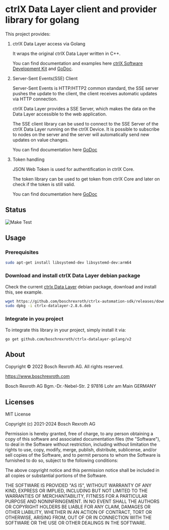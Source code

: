 # ctrlX Data Layer client and provider library for golang

This project provides:

1. ctrlX Data Layer access via Golang

    It wraps the original ctrlX Data Layer written in C++.

    You can find documentation and examples here [ctrlX Software Development Kit](https://boschrexroth.github.io/ctrlx-automation-sdk/) and [GoDoc](https://pkg.go.dev/github.com/boschrexroth/ctrlx-datalayer-golang/v2/pkg/datalayer).

2. Server-Sent Events(SSE) Client

    Server-Sent Events is HTTP/HTTP2 common standard, the SSE server pushes the update to the client, the client receives automatic updates via HTTP connection.

    ctrlX Data Layer provides a SSE Server, which makes the data on the Data Layer accessible to the web application.

    The SSE client library can be used to connect to the SSE Server of the ctrlX Data Layer running on the ctrlX Device. It is possible to subscribe to nodes on the server and the server will automatically send new updates on value changes.

    You can find documentation here [GoDoc](https://pkg.go.dev/github.com/boschrexroth/ctrlx-datalayer-golang/v2/pkg/sseclient)

3. Token handling

    JSON Web Token is used for authentification in ctrlX Core.

    The token library can be used to get token from ctrlX Core and later on check if the token is still valid.

    You can find documentation here [GoDoc](https://pkg.go.dev/github.com/boschrexroth/ctrlx-datalayer-golang/v2/pkg/token)

## Status

![Make Test](https://github.com/boschrexroth/ctrlx-datalayer-golang/actions/workflows/main.yml/badge.svg)

## Usage

### Prerequisites

```bash
sudo apt-get install libsystemd-dev libsystemd-dev:arm64
```

### Download and install ctrlX Data Layer debian package

Check the current [ctrlx Data Layer](https://github.com/boschrexroth/ctrlx-automation-sdk/releases) debian package, download and install this, see example.

```bash
wget https://github.com/boschrexroth/ctrlx-automation-sdk/releases/download/3.4.0/ctrlx-datalayer-2.8.6.deb
sudo dpkg -i ctrlx-datalayer-2.8.6.deb
```

### Integrate in you project

To integrate this library in your project, simply install it via:

`go get github.com/boschrexroth/ctrlx-datalayer-golang/v2`

## About

Copyright © 2022 Bosch Rexroth AG. All rights reserved.

<https://www.boschrexroth.com>

Bosch Rexroth AG
Bgm.-Dr.-Nebel-Str. 2
97816 Lohr am Main
GERMANY

## Licenses

MIT License

Copyright (c) 2021-2024 Bosch Rexroth AG

Permission is hereby granted, free of charge, to any person obtaining a copy
of this software and associated documentation files (the "Software"), to deal
in the Software without restriction, including without limitation the rights
to use, copy, modify, merge, publish, distribute, sublicense, and/or sell
copies of the Software, and to permit persons to whom the Software is
furnished to do so, subject to the following conditions:

The above copyright notice and this permission notice shall be included in all
copies or substantial portions of the Software.

THE SOFTWARE IS PROVIDED "AS IS", WITHOUT WARRANTY OF ANY KIND, EXPRESS OR
IMPLIED, INCLUDING BUT NOT LIMITED TO THE WARRANTIES OF MERCHANTABILITY,
FITNESS FOR A PARTICULAR PURPOSE AND NONINFRINGEMENT. IN NO EVENT SHALL THE
AUTHORS OR COPYRIGHT HOLDERS BE LIABLE FOR ANY CLAIM, DAMAGES OR OTHER
LIABILITY, WHETHER IN AN ACTION OF CONTRACT, TORT OR OTHERWISE, ARISING FROM,
OUT OF OR IN CONNECTION WITH THE SOFTWARE OR THE USE OR OTHER DEALINGS IN THE
SOFTWARE.
